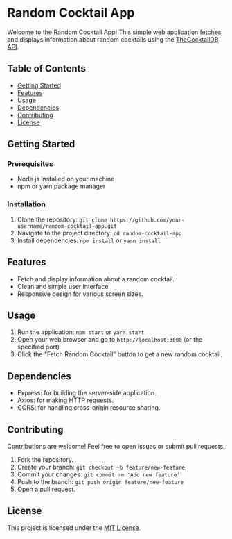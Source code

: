 # Random Cocktail App

Welcome to the Random Cocktail App! This simple web application fetches and displays information about random cocktails using the [TheCocktailDB API](https://www.thecocktaildb.com/api.php).

## Table of Contents
- [Getting Started](#getting-started)
- [Features](#features)
- [Usage](#usage)
- [Dependencies](#dependencies)
- [Contributing](#contributing)
- [License](#license)

## Getting Started

### Prerequisites
- Node.js installed on your machine
- npm or yarn package manager

### Installation
1. Clone the repository: `git clone https://github.com/your-username/random-cocktail-app.git`
2. Navigate to the project directory: `cd random-cocktail-app`
3. Install dependencies: `npm install` or `yarn install`

## Features
- Fetch and display information about a random cocktail.
- Clean and simple user interface.
- Responsive design for various screen sizes.

## Usage

1. Run the application: `npm start` or `yarn start`
2. Open your web browser and go to `http://localhost:3000` (or the specified port)
3. Click the "Fetch Random Cocktail" button to get a new random cocktail.

## Dependencies
- Express: for building the server-side application.
- Axios: for making HTTP requests.
- CORS: for handling cross-origin resource sharing.

## Contributing
Contributions are welcome! Feel free to open issues or submit pull requests.

1. Fork the repository.
2. Create your branch: `git checkout -b feature/new-feature`
3. Commit your changes: `git commit -m 'Add new feature'`
4. Push to the branch: `git push origin feature/new-feature`
5. Open a pull request.

## License
This project is licensed under the [MIT License](LICENSE).

